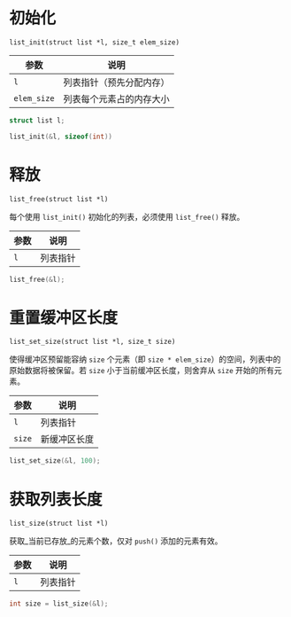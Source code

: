 初始化
======

    list_init(struct list *l, size_t elem_size)

参数         | 说明
------------|----------------------
`l`         | 列表指针（预先分配内存）
`elem_size` | 列表每个元素占的内存大小

```c
struct list l;

list_init(&l, sizeof(int))
```

释放
====

    list_free(struct list *l)

每个使用 `list_init()` 初始化的列表，必须使用 `list_free()` 释放。

参数         | 说明
------------|--------
`l`         | 列表指针

```c
list_free(&l);
```

重置缓冲区长度
============

    list_set_size(struct list *l, size_t size)

使得缓冲区预留能容纳 `size` 个元素（即 `size * elem_size`）的空间，列表中的原始数据将被保留。若 `size` 小于当前缓冲区长度，则舍弃从 `size` 开始的所有元素。

参数    | 说明
-------|-----------
`l`    | 列表指针
`size` | 新缓冲区长度

```c
list_set_size(&l, 100);
```

获取列表长度
==========

    list_size(struct list *l)

获取_当前已存放_的元素个数，仅对 `push()` 添加的元素有效。

参数         | 说明
------------|--------
`l`         | 列表指针

```c
int size = list_size(&l);
```
